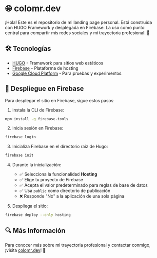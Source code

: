 # 🌐 colomr.dev

¡Hola! Este es el repositorio de mi landing page personal. Está construida con HUGO Framework y desplegada en Firebase. La uso como punto central para compartir mis redes sociales y mi trayectoria profesional. 👋

## 🛠️ Tecnologías

- [HUGO](https://gohugo.io/) - Framework para sitios web estáticos
- [Firebase](https://firebase.google.com/) - Plataforma de hosting
- [Google Cloud Platform](https://cloud.google.com/) - Para pruebas y experimentos

## 🚀 Despliegue en Firebase

Para desplegar el sitio en Firebase, sigue estos pasos:

1. Instala la CLI de Firebase:
```bash
npm install -g firebase-tools
```

2. Inicia sesión en Firebase:
```bash
firebase login
```

3. Inicializa Firebase en el directorio raíz de Hugo:
```bash
firebase init
```

4. Durante la inicialización:
   - ✅ Selecciona la funcionalidad **Hosting**
   - ✅ Elige tu proyecto de Firebase
   - ✅ Acepta el valor predeterminado para reglas de base de datos
   - ✅ Usa `public` como directorio de publicación
   - ❌ Responde "No" a la aplicación de una sola página

5. Despliega el sitio:
```bash
firebase deploy --only hosting
```

## 🔍 Más Información

Para conocer más sobre mi trayectoria profesional y contactar conmigo, ¡visita [colomr.dev](https://colomr.dev)! 🌟
